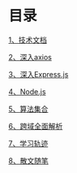 # 目录
<p style="text-align:left; "><a href="/blog/blog/document/swiper.html">1、技术文档</a></p>
<p style="text-align:left; "><a href="/blog/blog/axios/tools.html">2、深入axios</a></p>
<p style="text-align:left; "><a href="/blog/blog/express/ex.html">3、深入Express.js</a></p>
<p style="text-align:left; "><a href="/blog/blog/Node/process.html">4、Node.js</a></p>
<p style="text-align:left; "><a href="/blog/blog/algo/dynamic.html">5、算法集合</a></p>
<p style="text-align:left; "><a href="/blog/blog/kuayu/tongyuan.html">6、跨域全面解析</a></p>

<p style="text-align:left; "><a href="/blog/blog/IN/track.html">7、学习轨迹</a></p>

<p style="text-align:left; "><a href="/blog/blog/article/notitle.html">8、散文随笔</a></p>
